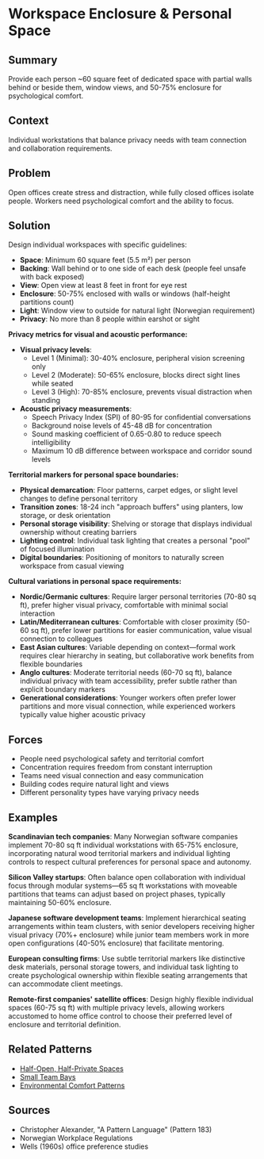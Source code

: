 ---
---
# Workspace Enclosure & Personal Space

## Summary
Provide each person ~60 square feet of dedicated space with partial walls behind or beside them, window views, and 50-75% enclosure for psychological comfort.

## Context
Individual workstations that balance privacy needs with team connection and collaboration requirements.

## Problem
Open offices create stress and distraction, while fully closed offices isolate people. Workers need psychological comfort and the ability to focus.

## Solution
Design individual workspaces with specific guidelines:
- **Space**: Minimum 60 square feet (5.5 m²) per person
- **Backing**: Wall behind or to one side of each desk (people feel unsafe with back exposed)
- **View**: Open view at least 8 feet in front for eye rest
- **Enclosure**: 50-75% enclosed with walls or windows (half-height partitions count)
- **Light**: Window view to outside for natural light (Norwegian requirement)
- **Privacy**: No more than 8 people within earshot or sight

**Privacy metrics for visual and acoustic performance:**
- **Visual privacy levels**: 
  - Level 1 (Minimal): 30-40% enclosure, peripheral vision screening only
  - Level 2 (Moderate): 50-65% enclosure, blocks direct sight lines while seated
  - Level 3 (High): 70-85% enclosure, prevents visual distraction when standing
- **Acoustic privacy measurements**:
  - Speech Privacy Index (SPI) of 80-95 for confidential conversations
  - Background noise levels of 45-48 dB for concentration
  - Sound masking coefficient of 0.65-0.80 to reduce speech intelligibility
  - Maximum 10 dB difference between workspace and corridor sound levels

**Territorial markers for personal space boundaries:**
- **Physical demarcation**: Floor patterns, carpet edges, or slight level changes to define personal territory
- **Transition zones**: 18-24 inch "approach buffers" using planters, low storage, or desk orientation
- **Personal storage visibility**: Shelving or storage that displays individual ownership without creating barriers
- **Lighting control**: Individual task lighting that creates a personal "pool" of focused illumination
- **Digital boundaries**: Positioning of monitors to naturally screen workspace from casual viewing

**Cultural variations in personal space requirements:**
- **Nordic/Germanic cultures**: Require larger personal territories (70-80 sq ft), prefer higher visual privacy, comfortable with minimal social interaction
- **Latin/Mediterranean cultures**: Comfortable with closer proximity (50-60 sq ft), prefer lower partitions for easier communication, value visual connection to colleagues
- **East Asian cultures**: Variable depending on context—formal work requires clear hierarchy in seating, but collaborative work benefits from flexible boundaries
- **Anglo cultures**: Moderate territorial needs (60-70 sq ft), balance individual privacy with team accessibility, prefer subtle rather than explicit boundary markers
- **Generational considerations**: Younger workers often prefer lower partitions and more visual connection, while experienced workers typically value higher acoustic privacy

## Forces
- People need psychological safety and territorial comfort
- Concentration requires freedom from constant interruption
- Teams need visual connection and easy communication
- Building codes require natural light and views
- Different personality types have varying privacy needs

## Examples

**Scandinavian tech companies**: Many Norwegian software companies implement 70-80 sq ft individual workstations with 65-75% enclosure, incorporating natural wood territorial markers and individual lighting controls to respect cultural preferences for personal space and autonomy.

**Silicon Valley startups**: Often balance open collaboration with individual focus through modular systems—65 sq ft workstations with moveable partitions that teams can adjust based on project phases, typically maintaining 50-60% enclosure.

**Japanese software development teams**: Implement hierarchical seating arrangements within team clusters, with senior developers receiving higher visual privacy (70%+ enclosure) while junior team members work in more open configurations (40-50% enclosure) that facilitate mentoring.

**European consulting firms**: Use subtle territorial markers like distinctive desk materials, personal storage towers, and individual task lighting to create psychological ownership within flexible seating arrangements that can accommodate client meetings.

**Remote-first companies' satellite offices**: Design highly flexible individual spaces (60-75 sq ft) with multiple privacy levels, allowing workers accustomed to home office control to choose their preferred level of enclosure and territorial definition.

## Related Patterns
- [Half-Open, Half-Private Spaces](half-open-half-private-spaces.md)
- [Small Team Bays](small-team-bays.md)
- [Environmental Comfort Patterns](environmental-comfort-patterns.md)

## Sources
- Christopher Alexander, "A Pattern Language" (Pattern 183)
- Norwegian Workplace Regulations
- Wells (1960s) office preference studies